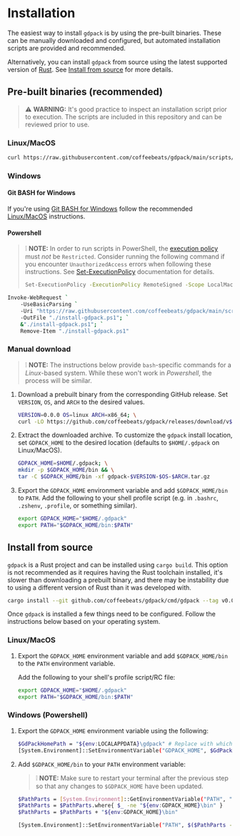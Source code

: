 # **Installation**

The easiest way to install `gdpack` is by using the pre-built binaries. These can be manually downloaded and configured, but automated installation scripts are provided and recommended.

Alternatively, you can install `gdpack` from source using the latest supported version of [Rust](https://www.rust-lang.org/tools/install). See [Install from source](#install-from-source) for more details.

## **Pre-built binaries (recommended)**

> ⚠️ **WARNING:** It's good practice to inspect an installation script prior to execution. The scripts are included in this repository and can be reviewed prior to use.

### **Linux/MacOS**

```sh
curl https://raw.githubusercontent.com/coffeebeats/gdpack/main/scripts/install.sh | sh
```

### **Windows**

#### **Git BASH for Windows**

If you're using [Git BASH for Windows](https://gitforwindows.org/) follow the recommended [Linux/MacOS](#linuxmacos) instructions.

#### **Powershell**

> ❕ **NOTE:** In order to run scripts in PowerShell, the [execution policy](https://learn.microsoft.com/en-us/powershell/module/microsoft.powershell.core/about/about_execution_policies) must _not_ be `Restricted`. Consider running the following command
> if you encounter `UnauthorizedAccess` errors when following these instructions. See [Set-ExecutionPolicy](https://learn.microsoft.com/en-us/powershell/module/microsoft.powershell.security/set-executionpolicy) documentation for details.
>
> ```sh
> Set-ExecutionPolicy -ExecutionPolicy RemoteSigned -Scope LocalMachine
> ```

```sh
Invoke-WebRequest `
    -UseBasicParsing `
    -Uri "https://raw.githubusercontent.com/coffeebeats/gdpack/main/scripts/install.ps1" `
    -OutFile "./install-gdpack.ps1"; `
    &"./install-gdpack.ps1"; `
    Remove-Item "./install-gdpack.ps1"
```

### **Manual download**

> ❕ **NOTE:** The instructions below provide `bash`-specific commands for a _Linux_-based system. While these won't work in _Powershell_, the process will be similar.

1. Download a prebuilt binary from the corresponding GitHub release. Set `VERSION`, `OS`, and `ARCH` to the desired values.

    ```sh
    VERSION=0.0.0 OS=linux ARCH=x86_64; \
    curl -LO https://github.com/coffeebeats/gdpack/releases/download/v$VERSION/gdpack-$VERSION-$OS-$ARCH.tar.gz
    ```

2. Extract the downloaded archive. To customize the `gdpack` install location, set `GDPACK_HOME` to the desired location (defaults to `$HOME/.gdpack` on Linux/MacOS).

    ```sh
    GDPACK_HOME=$HOME/.gdpack; \
    mkdir -p $GDPACK_HOME/bin && \
    tar -C $GDPACK_HOME/bin -xf gdpack-$VERSION-$OS-$ARCH.tar.gz
    ```

3. Export the `GDPACK_HOME` environment variable and add `$GDPACK_HOME/bin` to `PATH`. Add the following to your shell profile script (e.g. in `.bashrc`, `.zshenv`, `.profile`, or something similar).

    ```sh
    export GDPACK_HOME="$HOME/.gdpack"
    export PATH="$GDPACK_HOME/bin:$PATH"
    ```

## **Install from source**

`gdpack` is a Rust project and can be installed using `cargo build`. This option is not recommended as it requires having the Rust toolchain installed, it's slower than downloading a prebuilt binary, and there may be instability due to using a different version of Rust than it was developed with.

```sh
cargo install --git github.com/coffeebeats/gdpack/cmd/gdpack --tag v0.0.16 # x-release-please-version
```

Once `gdpack` is installed a few things need to be configured. Follow the instructions below based on your operating system.

### **Linux/MacOS**

1. Export the `GDPACK_HOME` environment variable and add `$GDPACK_HOME/bin` to the `PATH` environment variable.

    Add the following to your shell's profile script/RC file:

    ```sh
    export GDPACK_HOME="$HOME/.gdpack"
    export PATH="$GDPACK_HOME/bin:$PATH"
    ```

### **Windows (Powershell)**

1. Export the `GDPACK_HOME` environment variable using the following:

    ```sh
    $GdPackHomePath = "${env:LOCALAPPDATA}\gdpack" # Replace with whichever path you'd like.
    [System.Environment]::SetEnvironmentVariable("GDPACK_HOME", $GdPackHomePath, "User")
    ```

2. Add `$GDPACK_HOME/bin` to your `PATH` environment variable:

    > ❕ **NOTE:** Make sure to restart your terminal after the previous step so that any changes to `$GDPACK_HOME` have been updated.

    ```sh
    $PathParts = [System.Environment]::GetEnvironmentVariable("PATH", "User").Trim(";") -Split ";"
    $PathParts = $PathParts.where{ $_ -ne "${env:GDPACK_HOME}\bin" }
    $PathParts = $PathParts + "${env:GDPACK_HOME}\bin"

    [System.Environment]::SetEnvironmentVariable("PATH", $($PathParts -Join ";"), "User")
    ```
